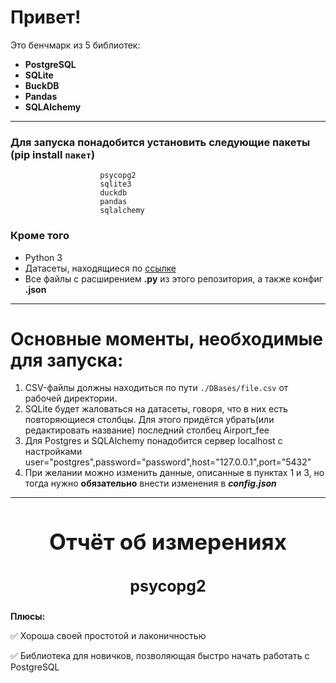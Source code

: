 # Привет!
Это бенчмарк из 5 библиотек:
- **PostgreSQL**
- **SQLite**
- **ВuckDB**
- **Pandas**
- **SQLAlchemy**
___
### Для запуска понадобится установить следующие пакеты  (pip install `пакет`)
                        psycopg2
                        sqlite3
                        duckdb
                        pandas
                        sqlalchemy
### Кроме того
- Python 3
- Датасеты, находящиеся по [ссылке](https://drive.google.com/drive/folders/1usY-4CxLIz_8izBB9uAbg-JQEKSkPMg6)
- Все файлы с расширением **.py** из этого репозитория, а также конфиг **.json**
___
# Основные моменты, необходимые для запуска:
1. CSV-файлы должны находиться по пути `./DBases/file.csv` от рабочей директории.
2. SQLite будет жаловаться на датасеты, говоря, что в них есть повторяющиеся столбцы. Для этого придётся убрать(или редактировать название) последний столбец Airport_fee
3. Для Postgres и SQLAlchemy понадобится сервер localhost с настройками user="postgres",password="password",host="127.0.0.1",port="5432"
4. При желании можно изменить данные, описанные в пунктах 1 и 3, но тогда нужно **обязательно** внести изменения в ***config.json***
---
<h1 style="text-align: center; font-size: 35px">Отчёт об измерениях</h1>

<h3 style="text-align: center; font-size: 25px">psycopg2</h3>

**Плюсы:**

:white_check_mark: Хороша своей простотой и лаконичностью

:white_check_mark: Библиотека для новичков, позволяющая быстро начать работать с PostgreSQL
